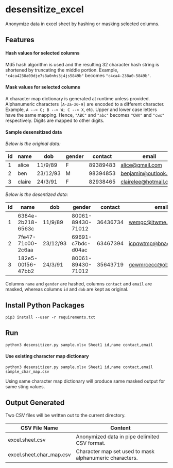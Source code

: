 # desensitize_excel
Anonymize data in excel sheet by hashing or masking selected columns. 


## Features

#### Hash values for selected columns
Md5 hash algorithm is used and the resulting 32 character hash string is shortened by truncating the middle portion. Example, `"c4ca4238a09dje7s8a0nhs3j4js5849b"` becomes `"c4ca4-238a0-5849b"`.

#### Mask values for selected columns
A character map dictionary is generated at runtime unless provided. Alphanumeric characters `[A-Za-z0-9]` are encoded to a different character. Example, `A --> C; B --> W; C --> X`, etc. Upper and lower case letters have the same mapping. Hence, `"ABC"` and `"abc"` becomes `"CWX"` and `"cwx"` respectively.  Digits are mapped to other digits.

#### Sample desensitized data

_Below is the original data:_

id | name | dob | gender | contact | email
-- | -- | -- | -- | -- | --
1 | alice | 11/9/89 | F | 89389483 | alice@gmail.com
2 | ben | 23/12/93 | M | 98394853 | benjamin@outlook.com
3 | claire | 24/3/91 | F | 82938465 | clairelee@hotmail.com

_Below is the desentized data:_

id | name | dob | gender | contact | email
-- | -- | -- | -- | -- | --
1 | 6384e-2b218-6563c | 11/9/89 | 80061-89430-71012 | 36436734 | wemgc@ltwme.gbt
2 | 7fe47-71c00-2c6aa | 23/12/93 | 69691-c7bdc-d04ac | 63467394 | icpqwtmp@bnaebbd.gbt
3 | 182e5-00f56-47bb2 | 24/3/91 | 80061-89430-71012 | 35643719 | gewmrcecc@obatwme.gbt

Columns `name` and `gender` are hashed, columns `contact` and `email` are masked, whereas columns `id` and `dob` are kept as original.


## Install Python Packages
```
pip3 install --user -r requirements.txt
```


## Run
```
python3 desensitizer.py sample.xlsx Sheet1 id,name contact,email
```

#### Use existing character map dictionary
```
python3 desensitizer.py sample.xlsx Sheet1 id,name contact,email sample_char_map.csv
```
Using same character map dictionary will produce same masked output for same sting values.


## Output Generated
Two CSV files will be written out to the current directory.

CSV File Name | Content
-- | --
excel.sheet.csv | Anonymized data in pipe delimited CSV format.
excel.sheet.char_map.csv | Character map set used to mask alphanumeric characters.
